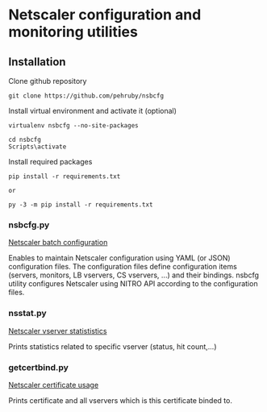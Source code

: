 # Netscaler configuration and monitoring utilities

## Installation

Clone github repository

```text
git clone https://github.com/pehruby/nsbcfg
```

Install virtual environment and activate it (optional)

```text
virtualenv nsbcfg --no-site-packages

cd nsbcfg
Scripts\activate
```

Install required packages

```text
pip install -r requirements.txt

or

py -3 -m pip install -r requirements.txt
```


### nsbcfg.py
[Netscaler batch configuration](nsbcfg.md)

Enables to maintain Netscaler configuration using YAML (or JSON) configuration files. The configuration files define configuration items (servers, monitors, LB vservers, CS vservers, ...) and their bindings. nsbcfg utility configures Netscaler using NITRO API according to the configuration files.


### nsstat.py
[Netscaler vserver statististics](nsstat.md)

Prints statistics related to specific vserver (status, hit count,...)


### getcertbind.py
[Netscaler certificate usage](getcertbind.md)

Prints certificate and all vservers which is this certificate binded to.




